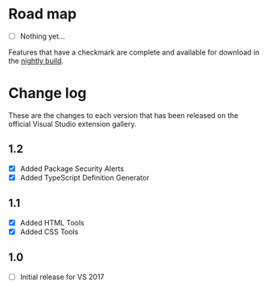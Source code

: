 # Road map

- [ ] Nothing yet...

Features that have a checkmark are complete and available for
download in the
[nightly build](http://vsixgallery.com/extension/92e3e73b-510f-45bb-8aee-c637e83778b3/).

# Change log

These are the changes to each version that has been released
on the official Visual Studio extension gallery.

## 1.2

- [x] Added Package Security Alerts
- [x] Added TypeScript Definition Generator

## 1.1

- [x] Added HTML Tools
- [x] Added CSS Tools

## 1.0

- [ ] Initial release for VS 2017